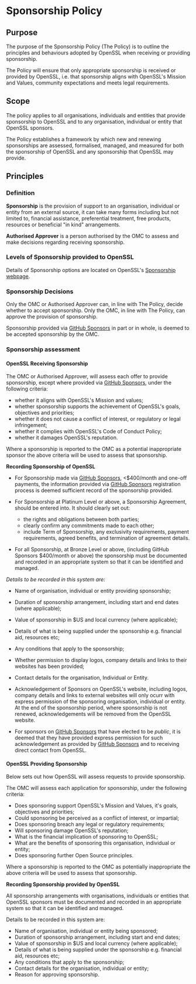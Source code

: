 # Sponsorship Policy

## Purpose

The purpose of the Sponsorship Policy (The Policy) is to outline the principles
and behaviours adopted by OpenSSL when receiving or providing sponsorship.

The Policy will ensure that only appropriate sponsorship is received or
provided by OpenSSL, i.e. that sponsorship aligns with OpenSSL's Mission
and Values, community expectations and meets legal requirements.

## Scope

The policy applies to all organisations, individuals and entities that provide
sponsorship to OpenSSL and to any organisation, individual or entity that
OpenSSL sponsors.

The Policy establishes a framework by which new and renewing sponsorships are
assessed, formalised, managed, and measured for both the sponsorship of OpenSSL
and any sponsorship that OpenSSL may provide.

## Principles

### Definition

**Sponsorship** is the provision of support to an organisation, individual or
entity from an external source, it can take many forms including but not
limited to, financial assistance, preferential treatment, free products,
resources or beneficial "in kind" arrangements.

**Authorised Approver** is a person authorised by the OMC to assess and
make decisions regarding receiving sponsorship.

### Levels of Sponsorship provided to OpenSSL

Details of Sponsorship options are located on OpenSSL's [Sponsorship webpage].

### Sponsorship Decisions

Only the OMC or Authorised Approver can, in line with The Policy, decide
whether to accept sponsorship. Only the OMC, in line with The Policy,
can approve the provision of sponsorship.

Sponsorship provided via [GitHub Sponsors] in part or in whole, is deemed to be
accepted sponsorship by the OMC.

### Sponsorship assessment

#### OpenSSL Receiving Sponsorship

The OMC or Authorised Approver, will assess each offer to provide sponsorship, except where provided via [GitHub Sponsors], under the following criteria:
* whether it aligns with OpenSSL's Mission and values;
* whether sponsorship supports the achievement of OpenSSL's goals, objectives
and priorities;
* whether it does not cause a conflict of interest, or regulatory or legal
infringement;
* whether it complies with OpenSSL's Code of Conduct Policy;
* whether it damages OpenSSL's reputation.

Where a sponsorship is reported to the OMC as a potential inappropriate sponsor
the above criteria will be used to assess that sponsorship.

**Recording Sponsorship of OpenSSL**

* For Sponsorship made via [GitHub Sponsors], <$400/month and one-off payments,
the information provided via [GitHub Sponsors] registration process is deemed
sufficient record of the sponsorship provided.

* For Sponsorship at Platinum Level or above, a Sponsorship Agreement, should
be entered into. It should clearly set out:
   * the rights and obligations between both parties;
   * clearly confirm any commitments made to each other;
   * include Term of Sponsorship, any exclusivity requirements, payment
requirements, agreed benefits, and termination of agreement details.

* For all Sponsorship, at Bronze Level or above, (including GitHub Sponsors
$400/month or above) the sponsorship must be documented and recorded in an
appropriate system so that it can be identified and managed.

_Details to be recorded in this system are:_

* Name of organisation, individual or entity providing sponsorship;
* Duration of sponsorship arrangement, including start and end dates (where applicable);
* Value of sponsorship in $US and local currency (where applicable);
* Details of what is being supplied under the sponsorship e.g. financial aid, resources etc;
* Any conditions that apply to the sponsorship;
* Whether permission to display logos, company details and links to their websites has been provided;
* Contact details for the organisation, Individual or Entity.

* Acknowledgement of Sponsors on OpenSSL's website, including logos, company
details and links to external websites will only ocurr with express permission
of the sponsoring organisation, individual or entity.  At the end of the
sponsorship period, where sponsorship is not renewed, acknowledgements will be
removed from the OpenSSL website.

* For sponsors on [GitHub Sponsors] that have elected to be _public_, it is
deemed that they have provided express permission for such acknowledgement as
provided by [GitHub Sponsors] and to receiving direct contact from OpenSSL.

#### OpenSSL Providing Sponsorship

Below sets out how OpenSSL will assess requests to provide sponsorship.

The OMC will assess each application for sponsorship, under the following
criteria:

* Does sponsoring support OpenSSL's Mission and Values, it's goals, objectives and priorities;
* Could sponsoring be perceived as a conflict of interest, or impartial;
* Does sponsoring breach any legal or regulatory requirements;
* Will sponsoring damage OpenSSL's reputation;
* What is the financial implication of sponsoring to OpenSSL;
* What are the benefits of sponsoring this organisation, individual or entity;
* Does sponsoring further Open Source principles.

Where a sponsorship is reported to the OMC as potentially inappropriate the
above criteria will be used to assess that sponsorship.

**Recording Sponsorship provided by OpenSSL**

All sponsorship arrangements with organisations, individuals or entities that
OpenSSL sponsors must be documented and recorded in an appropriate system so
that it can be identified and managed.

Details to be recorded in this system are:

* Name of organisation, individual or entity being sponsored;
* Duration of sponsorship arrangement, including start and end dates;
* Value of sponsorship in $US and local currency (where applicable);
* Details of what is being supplied under the sponsorship e.g. financial aid, resources etc;
* Any conditions that apply to the sponsorship;
* Contact details for the organisation, individual or entity;
* Reason for approving sponsorship.

[GitHub Sponsors]: https://github.com/sponsors/openssl
[Sponsorship webpage]: https://openssl-foundation.org/sponsorship/

